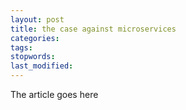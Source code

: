 ```yaml
---
layout: post
title: the case against microservices
categories:
tags:
stopwords:
last_modified:
---
```


The article goes here


